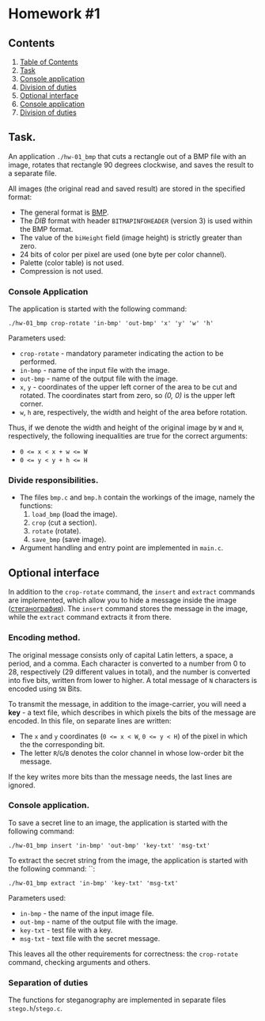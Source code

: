 # Homework #1

## Contents
1. [Table of Contents](##content)
1. [Task](#task)
1. [Console application](#console-application)
1. [Division of duties](#division-of-duties)
1. [Optional interface](#additional-interface)
1. [Console application](#console-application-1)
1. [Division of duties](#division-of-duties-1)

## Task.
An application `./hw-01_bmp` that cuts a rectangle out of a BMP file with an image,
rotates that rectangle 90 degrees clockwise, and saves the result to a separate
file.

All images (the original read and saved result) are stored in the specified format:

* The general format is [BMP](https://ru.wikipedia.org/wiki/BMP).
* The *DIB* format with header `BITMAPINFOHEADER` (version 3) is used within the BMP format.
* The value of the `biHeight` field (image height) is strictly greater than zero.
* 24 bits of color per pixel are used (one byte per color channel).
* Palette (color table) is not used.
* Compression is not used.

### Console Application
The application is started with the following command:

```
./hw-01_bmp crop-rotate 'in-bmp' 'out-bmp' 'x' 'y' 'w' 'h'
```

Parameters used:

* `crop-rotate` - mandatory parameter indicating the action to be performed.
* `in-bmp` - name of the input file with the image.
* `out-bmp` - name of the output file with the image.
* `x`, `y` - coordinates of the upper left corner of the area to be cut and rotated.
  The coordinates start from zero, so *(0, 0)* is the upper left corner.
* `w`, `h` are, respectively, the width and height of the area before rotation.

Thus, if we denote the width and height of the original image by `W` and `H`, respectively,
the following inequalities are true for the correct arguments:

* `0 <= x < x + w <= W`
* `0 <= y < y + h <= H`

### Divide responsibilities.
* The files `bmp.c` and `bmp.h` contain the workings of the image, namely the functions:
  1. `load_bmp` (load the image).
  1. `crop` (cut a section).
  1. `rotate` (rotate).
  1. `save_bmp` (save image).
* Argument handling and entry point are implemented in `main.c`.

## Optional interface
In addition to the `crop-rotate` command, the `insert` and `extract` commands are implemented,
which allow you to hide a message inside the image
([стеганография](https://ru.wikipedia.org/wiki/%D0%A1%D1%82%D0%B5%D0%B3%D0%B0%D0%BD%D0%BE%D0%B3%D1%80%D0%B0%D1%84%D0%B8%D1%8F)).
The `insert` command stores the message in the image, while the `extract` command extracts it from there.

### Encoding method.
The original message consists only of capital Latin letters, a space, a period, and a comma.
Each character is converted to a number from 0 to 28, respectively (29 different values in total),
and the number is converted into five bits, written from lower to higher.
A total message of `N` characters is encoded using `5N` Bits.

To transmit the message, in addition to the image-carrier, you will need a __key__ - a text file,
which describes in which pixels the bits of the message are encoded.
In this file, on separate lines are written:

* The `x` and `y` coordinates (`0 <= x < W`, `0 <= y < H`) of the pixel in which the
  the corresponding bit.
* The letter `R`/`G`/`B` denotes the color channel in whose low-order bit the
  message.

If the key writes more bits than the message needs, the last lines are ignored.

### Console application.
To save a secret line to an image, the application is started with the following command:
```
./hw-01_bmp insert 'in-bmp' 'out-bmp' 'key-txt' 'msg-txt'
```

To extract the secret string from the image, the application is started with the following command: ``:
```
./hw-01_bmp extract 'in-bmp' 'key-txt' 'msg-txt'
```

Parameters used:

* ``in-bmp`` - the name of the input image file.
* `out-bmp` - name of the output file with the image.
* `key-txt` - test file with a key.
* `msg-txt` - text file with the secret message.

This leaves all the other requirements for correctness: the `crop-rotate` command, checking arguments
and others.

### Separation of duties
The functions for steganography are implemented in separate files `stego.h`/`stego.c`.

